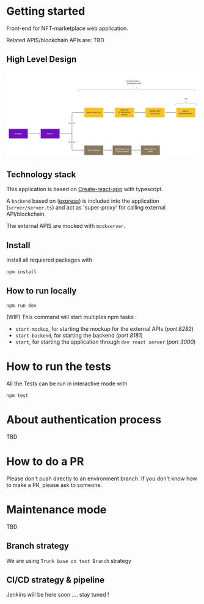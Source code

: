 # Getting started

Front-end for NFT-marketplace web application.

Related APIS/blockchain APIs are: TBD

## High Level Design

![HLD](nft-marketplace-HLD.png)

## Technology stack

This application is based on [Create-react-app](https://reactjs.org/docs/create-a-new-react-app.html) with typescript.

A `backend` based on ([express](https://www.npmjs.com/package/express)) is included into the application (`server/server.ts`) and act as 'super-proxy' for calling external API/blockchain.

The external APIS are mocked with `mockserver`.

## Install

Install all requiered packages with

```
npm install
```

## How to run locally

```
npm run dev
```

(WIP) This command will start multiples npm tasks :

- `start-mockup`, for starting the mockup for the external APIs (_port 8282_)
- `start-backend`, for starting the backend (_port 8181_)
- `start`, for starting the application through `dev react server` (_port 3000_)



# How to run the tests

All the Tests can be run in interactive mode with

```
npm test
```

# About authentication process

TBD

# How to do a PR

Please don't push directly to an environment branch. If you don't know how to make a PR, please ask to someone.

# Maintenance mode

TBD

## Branch strategy

We are using `Trunk base on test Branch` strategy

## CI/CD strategy & pipeline

Jenkins will be here soon .... stay tuned !
